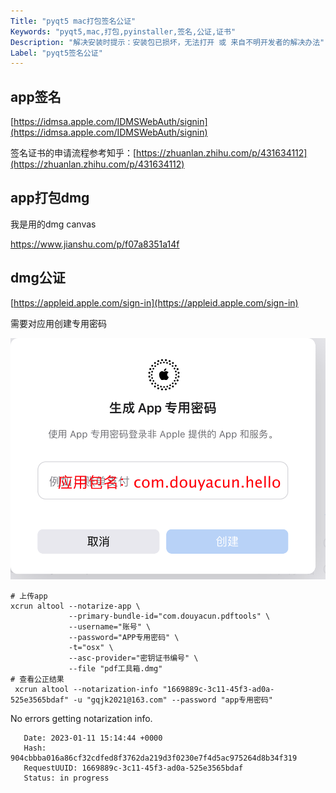 ```yaml
---
Title: "pyqt5 mac打包签名公证"
Keywords: "pyqt5,mac,打包,pyinstaller,签名,公证,证书"
Description: "解决安装时提示：安装包已损坏，无法打开 或 来自不明开发者的解决办法"
Label: "pyqt5签名公证"
---
```


## app签名

 [https://idmsa.apple.com/IDMSWebAuth/signin](https://idmsa.apple.com/IDMSWebAuth/signin)

签名证书的申请流程参考知乎：[https://zhuanlan.zhihu.com/p/431634112](https://zhuanlan.zhihu.com/p/431634112)







## app打包dmg

我是用的dmg canvas

https://www.jianshu.com/p/f07a8351a14f



## dmg公证

 [https://appleid.apple.com/sign-in](https://appleid.apple.com/sign-in)

需要对应用创建专用密码

![image-20230111232411436](assert/image-20230111232411436.png)

```
# 上传app
xcrun altool --notarize-app \
             --primary-bundle-id="com.douyacun.pdftools" \
             --username="账号" \
             --password="APP专用密码" \
             -t="osx" \
             --asc-provider="密钥证书编号" \
             --file "pdf工具箱.dmg"
# 查看公正结果
 xcrun altool --notarization-info "1669889c-3c11-45f3-ad0a-525e3565bdaf" -u "gqjk2021@163.com" --password "app专用密码"
```



No errors getting notarization info.

       Date: 2023-01-11 15:14:44 +0000
       Hash: 904cbbba016a86cf32cdfed8f3762da219d3f0230e7f4d5ac975264d8b34f319
       RequestUUID: 1669889c-3c11-45f3-ad0a-525e3565bdaf
       Status: in progress


